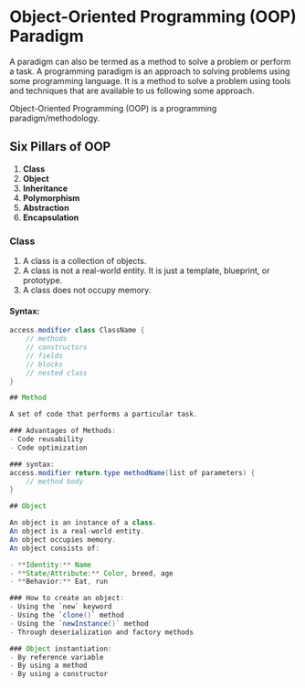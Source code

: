 # Object-Oriented Programming (OOP) Paradigm

A paradigm can also be termed as a method to solve a problem or perform a task. A programming paradigm is an approach to solving problems using some programming language. It is a method to solve a problem using tools and techniques that are available to us following some approach.

Object-Oriented Programming (OOP) is a programming paradigm/methodology.

## Six Pillars of OOP

1. **Class**
2. **Object**
3. **Inheritance**
4. **Polymorphism**
5. **Abstraction**
6. **Encapsulation**

### Class

1. A class is a collection of objects.
2. A class is not a real-world entity. It is just a template, blueprint, or prototype.
3. A class does not occupy memory.

#### Syntax:
```java
access.modifier class ClassName {
    // methods
    // constructors
    // fields
    // blocks
    // nested class
}

## Method

A set of code that performs a particular task.

### Advantages of Methods:
- Code reusability
- Code optimization

### syntax:
access.modifier return.type methodName(list of parameters) {
    // method body
}

## Object

An object is an instance of a class.
An object is a real-world entity.
An object occupies memory.
An object consists of:

- **Identity:** Name
- **State/Attribute:** Color, breed, age
- **Behavior:** Eat, run

### How to create an object:
- Using the `new` keyword
- Using the `clone()` method
- Using the `newInstance()` method
- Through deserialization and factory methods

### Object instantiation:
- By reference variable
- By using a method
- By using a constructor
